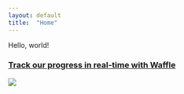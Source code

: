 ```yaml
---
layout: default
title:  "Home"
---
```


Hello, world!

### [Track our progress in real-time with Waffle](https://waffle.io/cahealthdata/human-services-scoping-plan)
[![](https://cloud.githubusercontent.com/assets/100216/9208980/322e1b52-4042-11e5-88d6-d29bf077503b.png)](https://waffle.io/code4sac/meetups)
